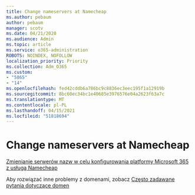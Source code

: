 ```yaml
---
title: Change nameservers at Namecheap
ms.author: pebaum
author: pebaum
manager: scotv
ms.date: 04/21/2020
ms.audience: Admin
ms.topic: article
ms.service: o365-administration
ROBOTS: NOINDEX, NOFOLLOW
localization_priority: Priority
ms.collection: Adm_O365
ms.custom:
- "5865"
- "14"
ms.openlocfilehash: fed42cddb6a786bc9c8836ec3eec195f1a12919b
ms.sourcegitcommit: 8bc60ec34bc1e40685e3976576e04a2623f63a7c
ms.translationtype: MT
ms.contentlocale: pl-PL
ms.lasthandoff: 04/15/2021
ms.locfileid: "51818694"
---
```

# <a name="change-nameservers-at-namecheap"></a>Change nameservers at Namecheap

[Zmienianie serwerów nazw w celu konfigurowania platformy Microsoft 365 z usługą Namecheap](https://docs.microsoft.com/microsoft-365/admin/dns/change-nameservers-at-namecheap?view=o365-worldwide)

Aby rozwiązać inne problemy z domenami, zobacz [Często zadawane pytania dotyczące domen](https://docs.microsoft.com/microsoft-365/admin/setup/domains-faq?view=o365-worldwide)